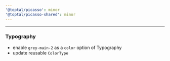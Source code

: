 ```yaml
---
'@toptal/picasso': minor
'@toptal/picasso-shared': minor
---
```


---

### Typography

- enable `grey-main-2` as a `color` option of Typography
- update reusable `ColorType`
